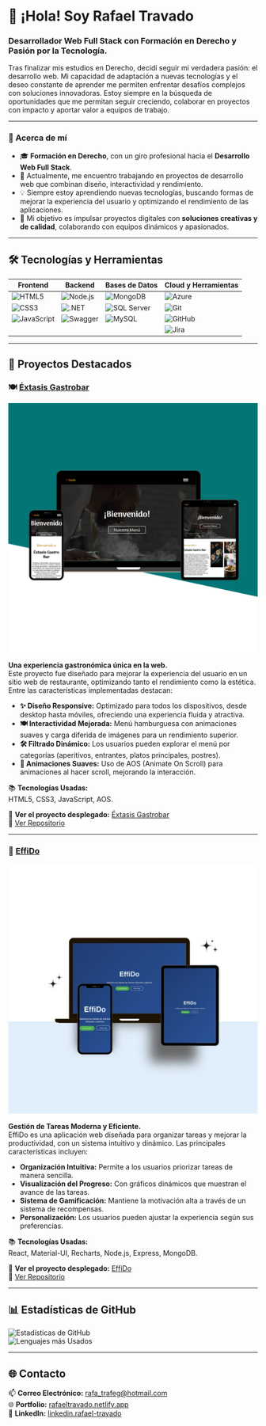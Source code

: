 # 👋 ¡Hola! Soy Rafael Travado

### Desarrollador Web Full Stack con Formación en Derecho y Pasión por la Tecnología.

Tras finalizar mis estudios en Derecho, decidí seguir mi verdadera pasión: el desarrollo web. Mi capacidad de adaptación a nuevas tecnologías y el deseo constante de aprender me permiten enfrentar desafíos complejos con soluciones innovadoras. Estoy siempre en la búsqueda de oportunidades que me permitan seguir creciendo, colaborar en proyectos con impacto y aportar valor a equipos de trabajo.

---

### 🌱 Acerca de mí
- 🎓 **Formación en Derecho**, con un giro profesional hacia el **Desarrollo Web Full Stack**.
- 🔭 Actualmente, me encuentro trabajando en proyectos de desarrollo web que combinan diseño, interactividad y rendimiento.
- 💡 Siempre estoy aprendiendo nuevas tecnologías, buscando formas de mejorar la experiencia del usuario y optimizando el rendimiento de las aplicaciones.
- 🚀 Mi objetivo es impulsar proyectos digitales con **soluciones creativas y de calidad**, colaborando con equipos dinámicos y apasionados.

---

## 🛠️ Tecnologías y Herramientas

| **Frontend** | **Backend** | **Bases de Datos** | **Cloud y Herramientas** |
|--------------|-------------|--------------------|--------------------------|
| ![HTML5](https://img.shields.io/badge/HTML5-E34F26?style=for-the-badge&logo=html5&logoColor=white) | ![Node.js](https://img.shields.io/badge/Node.js-339933?style=for-the-badge&logo=nodedotjs&logoColor=white) | ![MongoDB](https://img.shields.io/badge/MongoDB-47A248?style=for-the-badge&logo=mongodb&logoColor=white) | ![Azure](https://img.shields.io/badge/Microsoft_Azure-0089D6?style=for-the-badge&logo=microsoft-azure&logoColor=white) |
| ![CSS3](https://img.shields.io/badge/CSS3-1572B6?style=for-the-badge&logo=css3&logoColor=white) | ![.NET](https://img.shields.io/badge/.NET-512BD4?style=for-the-badge&logo=dotnet&logoColor=white) | ![SQL Server](https://img.shields.io/badge/Microsoft%20SQL%20Server-CC2927?style=for-the-badge&logo=microsoft%20sql%20server&logoColor=white) | ![Git](https://img.shields.io/badge/Git-F05032?style=for-the-badge&logo=git&logoColor=white) |
| ![JavaScript](https://img.shields.io/badge/JavaScript-F7DF1E?style=for-the-badge&logo=javascript&logoColor=black) | ![Swagger](https://img.shields.io/badge/Swagger-85EA2D?style=for-the-badge&logo=swagger&logoColor=black) | ![MySQL](https://img.shields.io/badge/MySQL-4479A1?style=for-the-badge&logo=mysql&logoColor=white) | ![GitHub](https://img.shields.io/badge/GitHub-181717?style=for-the-badge&logo=github&logoColor=white) |
|              |             |                    | ![Jira](https://img.shields.io/badge/Jira-0052CC?style=for-the-badge&logo=jira&logoColor=white) |

---

## 🚀 Proyectos Destacados

### 🍽️ [Éxtasis Gastrobar](https://github.com/Rafael-TF/Restaurante)
![Éxtasis Gastrobar](https://github.com/Rafael-TF/Portafolio/raw/main/src/Recursos/extasis/Extasis.png)

**Una experiencia gastronómica única en la web.**  
Este proyecto fue diseñado para mejorar la experiencia del usuario en un sitio web de restaurante, optimizando tanto el rendimiento como la estética. Entre las características implementadas destacan:

- **✨ Diseño Responsive:** Optimizado para todos los dispositivos, desde desktop hasta móviles, ofreciendo una experiencia fluida y atractiva.
- **🍽️ Interactividad Mejorada:** Menú hamburguesa con animaciones suaves y carga diferida de imágenes para un rendimiento superior.
- **🛠️ Filtrado Dinámico:** Los usuarios pueden explorar el menú por categorías (aperitivos, entrantes, platos principales, postres).
- **🎨 Animaciones Suaves:** Uso de AOS (Animate On Scroll) para animaciones al hacer scroll, mejorando la interacción.

📚 **Tecnologías Usadas:**  
HTML5, CSS3, JavaScript, AOS.

🔗 **Ver el proyecto desplegado:** [Éxtasis Gastrobar](https://extasis-gastrobar-rafaeltravado.netlify.app/)  
🔗 [Ver Repositorio](https://github.com/Rafael-TF/Restaurante)

---

### 📝 [EffiDo](https://github.com/Rafael-TF/EffiDo)
![EffiDo](https://github.com/Rafael-TF/Portafolio/raw/main/src/Recursos/effido/EFFIDO.jpg)

**Gestión de Tareas Moderna y Eficiente.**  
EffiDo es una aplicación web diseñada para organizar tareas y mejorar la productividad, con un sistema intuitivo y dinámico. Las principales características incluyen:

- **Organización Intuitiva:** Permite a los usuarios priorizar tareas de manera sencilla.
- **Visualización del Progreso:** Con gráficos dinámicos que muestran el avance de las tareas.
- **Sistema de Gamificación:** Mantiene la motivación alta a través de un sistema de recompensas.
- **Personalización:** Los usuarios pueden ajustar la experiencia según sus preferencias.

📚 **Tecnologías Usadas:**  
React, Material-UI, Recharts, Node.js, Express, MongoDB.

🔗 **Ver el proyecto desplegado:** [EffiDo](https://effido.onrender.com/)  
🔗 [Ver Repositorio](https://github.com/Rafael-TF/EffiDo)

---

## 📊 Estadísticas de GitHub

![Estadísticas de GitHub](https://github-readme-stats.vercel.app/api?username=Rafael-TF&show_icons=true&theme=radical)  
![Lenguajes más Usados](https://github-readme-stats.vercel.app/api/top-langs/?username=Rafael-TF&layout=compact&theme=radical)

---

## 🌐 Contacto

📫 **Correo Electrónico:** [rafa_trafeg@hotmail.com](mailto:rafa_trafeg@hotmail.com)  
🌐 **Portfolio:** [rafaeltravado.netlify.app](https://rafaeltravado.netlify.app/)  
💼 **LinkedIn:** [linkedin.rafael-travado](https://www.linkedin.com/in/rafael-travado-4a1b6437/)
